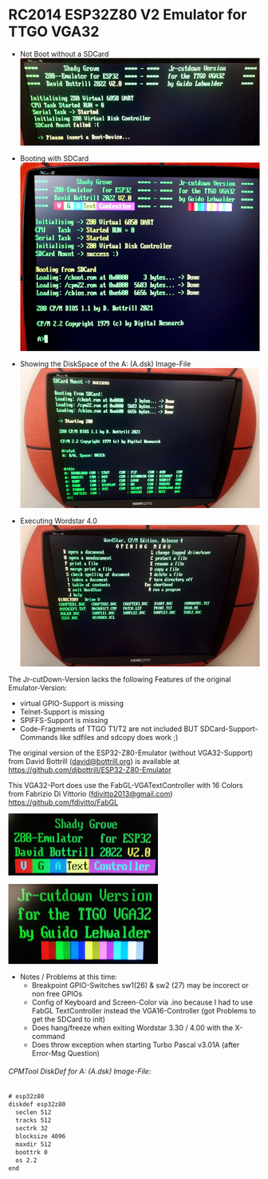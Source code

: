 # RC2014 ESP32Z80 V2 Emulator for TTGO VGA32

- Not Boot without a SDCard
![No Boot without a SDCard](https://github.com/guidol70/RC2014_ESP32_Z80_Emulator_VGA32/blob/main/Pictures/RC2014_VGA32_NoBoot.jpg)

- Booting with SDCard<br/>
![Booting with SDCard](https://github.com/guidol70/RC2014_ESP32_Z80_Emulator_VGA32/blob/main/Pictures/ESP32Z80_VGAText_3.jpg)

- Showing the DiskSpace of the A: (A.dsk) Image-File
![SHowing the DiskSpace](https://github.com/guidol70/RC2014_ESP32_Z80_Emulator_VGA32/blob/main/Pictures/RC2014_VGA32_DiskSpace.jpg)

- Executing Wordstar 4.0
![Executing Wordstar](https://github.com/guidol70/RC2014_ESP32_Z80_Emulator_VGA32/blob/main/Pictures/RC2014_VGA32_Wordstar.jpg)

The Jr-cutDown-Version lacks the following Features of the original Emulator-Version:
- virtual GPIO-Support is missing
- Telnet-Support is missing
- SPIFFS-Support is missing
- Code-Fragments of TTGO T1/T2 are not included
BUT
SDCard-Support-Commands like sdfiles and sdcopy does work ;)

The original version of the ESP32-Z80-Emulator (without VGA32-Support)<br/>
from David Bottrill (david@bottrill.org) is available at<br/>
https://github.com/djbottrill/ESP32-Z80-Emulator

This VGA32-Port does use the FabGL-VGATextController with 16 Colors<br/>
from Fabrizio Di Vittorio (fdivitto2013@gmail.com)<br/>
https://github.com/fdivitto/FabGL

![VGATextColor_1](https://github.com/guidol70/RC2014_ESP32_Z80_Emulator_VGA32/blob/main/Pictures/ESP32Z80_VGAText_1.jpg)

![VGATextColor_2](https://github.com/guidol70/RC2014_ESP32_Z80_Emulator_VGA32/blob/main/Pictures/ESP32Z80_VGAText_2.jpg)

- Notes / Problems at this time:
  - Breakpoint GPIO-Switches sw1(26) & sw2 (27) may be incorect or non free GPIOs
  - Config of Keyboard and Screen-Color via .ino because I had to use FabGL TextController
    instead the VGA16-Controller (got Problems to get the SDCard to init)
  - Does hang/freeze when exiting Wordstar 3.30 / 4.00 with the X-command
  - Does throw exception when starting Turbo Pascal v3.01A (after Error-Msg Question)
  

###### CPMTool DiskDef for A: (A.dsk) Image-File:

```
# esp32z80
diskdef esp32z80
  seclen 512
  tracks 512
  sectrk 32
  blocksize 4096
  maxdir 512
  boottrk 0
  os 2.2
end
```
